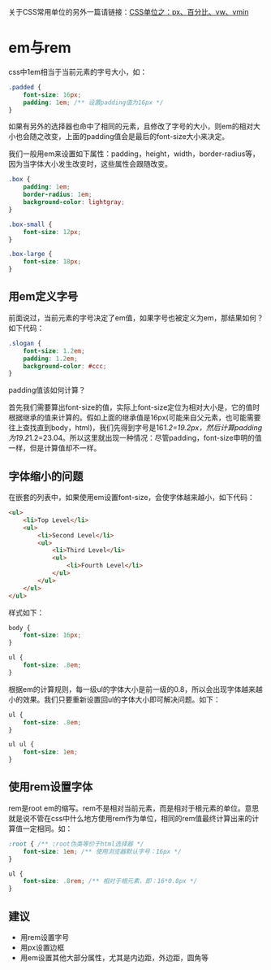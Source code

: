 关于CSS常用单位的另外一篇请链接：[CSS单位之：px、百分比、vw、vmin](https://caoos.gitee.io/blog/CSS/CSS%E5%8D%95%E4%BD%8D%E4%B9%8Bpx%E3%80%81%E7%99%BE%E5%88%86%E6%AF%94%E3%80%81vw%E3%80%81vmin/)

# em与rem

css中1em相当于当前元素的字号大小，如：

```css
.padded {
	font-size: 16px;
	padding: 1em; /** 设置padding值为16px */
}
```

如果有另外的选择器也命中了相同的元素，且修改了字号的大小，则em的相对大小也会随之改变，上面的padding值会是最后的font-size大小来决定。

我们一般用em来设置如下属性：padding，height，width，border-radius等，因为当字体大小发生改变时，这些属性会跟随改变。

```css
.box {
	padding: 1em;
	border-radius: 1em;
	background-color: lightgray;
}

.box-small {
	font-size: 12px;
}

.box-large {
	font-size: 18px;
}
```

## 用em定义字号

前面说过，当前元素的字号决定了em值，如果字号也被定义为em，那结果如何？如下代码：

```css
.slogan {
	font-size: 1.2em;
	padding: 1.2em;
	background-color: #ccc;
}
```

padding值该如何计算？

首先我们需要算出font-size的值，实际上font-size定位为相对大小是，它的值时根据继承的值来计算的。假如上面的继承值是16px(可能来自父元素，也可能需要往上查找直到body，html)，我们先得到字号是16*1.2=19.2px，然后计算padding为19.2*1.2=23.04。所以这里就出现一种情况：尽管padding，font-size申明的值一样，但是计算值却不一样。

## 字体缩小的问题

在嵌套的列表中，如果使用em设置font-size，会使字体越来越小，如下代码：

```html
<ul>
	<li>Top Level</li>
	<ul>
		<li>Second Level</li>
		<ul>
			<li>Third Level</li>
			<ul>
				<li>Fourth Level</li>
			</ul>
		</ul>
	</ul>
</ul>
```

样式如下：

```css
body {
	font-size: 16px;
}

ul {
	font-size: .8em;
}
```

根据em的计算规则，每一级ul的字体大小是前一级的0.8，所以会出现字体越来越小的效果。我们只要重新设置回ul的字体大小即可解决问题。如下：

```css
ul {
	font-size: .8em;
}

ul ul {
	font-size: 1em;
}
```

## 使用rem设置字体

rem是root em的缩写。rem不是相对当前元素，而是相对于根元素的单位。意思就是说不管在css中什么地方使用rem作为单位，相同的rem值最终计算出来的计算值一定相同。如：

```css
:root { /** :root伪类等价于html选择器 */
	font-size: 1em; /** 使用浏览器默认字号：16px */
}

ul {
	font-size: .8rem; /** 相对于根元素，即：16*0.8px */
}
```

## 建议

- 用rem设置字号
- 用px设置边框
- 用em设置其他大部分属性，尤其是内边距，外边距，圆角等

